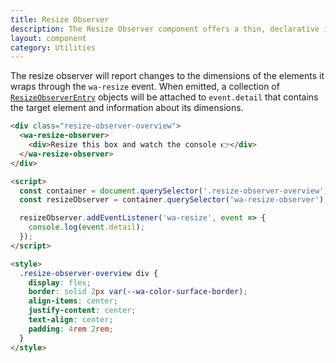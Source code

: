 ```yaml
---
title: Resize Observer
description: The Resize Observer component offers a thin, declarative interface to the ResizeObserver API.
layout: component
category: Utilities
---
```


The resize observer will report changes to the dimensions of the elements it wraps through the `wa-resize` event. When emitted, a collection of [`ResizeObserverEntry`](https://developer.mozilla.org/en-US/docs/Web/API/ResizeObserverEntry) objects will be attached to `event.detail` that contains the target element and information about its dimensions.

```html {.example}
<div class="resize-observer-overview">
  <wa-resize-observer>
    <div>Resize this box and watch the console 👉</div>
  </wa-resize-observer>
</div>

<script>
  const container = document.querySelector('.resize-observer-overview');
  const resizeObserver = container.querySelector('wa-resize-observer');

  resizeObserver.addEventListener('wa-resize', event => {
    console.log(event.detail);
  });
</script>

<style>
  .resize-observer-overview div {
    display: flex;
    border: solid 2px var(--wa-color-surface-border);
    align-items: center;
    justify-content: center;
    text-align: center;
    padding: 4rem 2rem;
  }
</style>
```
